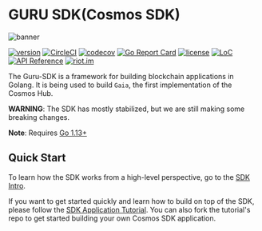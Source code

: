 # GURU SDK(Cosmos SDK)
![banner](https://doc.gurufin.io/assets/gurufin_sdk2.jpg)

[![version](https://img.shields.io/github/tag/cosmos/cosmos-sdk.svg)](https://github.com/cosmos/cosmos-sdk/releases/latest)
[![CircleCI](https://circleci.com/gh/cosmos/cosmos-sdk/tree/master.svg?style=shield)](https://circleci.com/gh/cosmos/cosmos-sdk/tree/master)
[![codecov](https://codecov.io/gh/cosmos/cosmos-sdk/branch/master/graph/badge.svg)](https://codecov.io/gh/cosmos/cosmos-sdk)
[![Go Report Card](https://goreportcard.com/badge/github.com/cosmos/cosmos-sdk)](https://goreportcard.com/report/github.com/cosmos/cosmos-sdk)
[![license](https://img.shields.io/github/license/cosmos/cosmos-sdk.svg)](https://github.com/cosmos/cosmos-sdk/blob/master/LICENSE)
[![LoC](https://tokei.rs/b1/github/cosmos/cosmos-sdk)](https://github.com/cosmos/cosmos-sdk)
[![API Reference](https://godoc.org/github.com/cosmos/cosmos-sdk?status.svg
)](https://godoc.org/github.com/cosmos/cosmos-sdk)
[![riot.im](https://img.shields.io/badge/riot.im-JOIN%20CHAT-green.svg)](https://riot.im/app/#/room/#cosmos-sdk:matrix.org)

The Guru-SDK is a framework for building blockchain applications in Golang.
It is being used to build `Gaia`, the first implementation of the Cosmos Hub.

**WARNING**: The SDK has mostly stabilized, but we are still making some
breaking changes.

**Note**: Requires [Go 1.13+](https://golang.org/dl/)

## Quick Start

To learn how the SDK works from a high-level perspective, go to the [SDK Intro](./docs/intro/README.md).

If you want to get started quickly and learn how to build on top of the SDK, please follow the [SDK Application Tutorial](https://github.com/cosmos/sdk-application-tutorial). You can also fork the tutorial's repo to get started building your own Cosmos SDK application.


